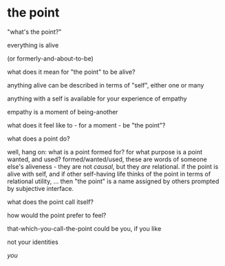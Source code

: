 # the point

"what's the point?"

everything is alive

(or formerly-and-about-to-be)

what does it mean for "the point" to be alive?

anything alive can be described in terms of "self", either one or many

anything with a self is available for your experience of empathy

empathy is a moment of being-another

what does it feel like to - for a moment - be "the point"?

what does a point do?

well, hang on: what is a point formed for? for what purpose is a point wanted, and used? formed/wanted/used, these are words of someone else's aliveness - they are not _causal_, but they _are_ relational. if the point is alive with self, and if other self-having life thinks of the point in terms of relational utility, … then "the point" is a name assigned by others prompted by subjective interface.

what does the point call itself?

how would the point prefer to feel?

that-which-you-call-the-point could be you, if you like

not your identities

_you_
